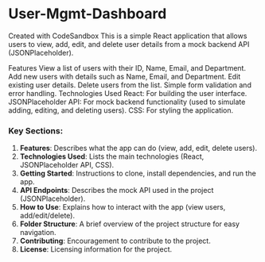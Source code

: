 # User-Mgmt-Dashboard
Created with CodeSandbox
This is a simple React application that allows users to view, add, edit, and delete user details from a mock backend API (JSONPlaceholder).

Features
View a list of users with their ID, Name, Email, and Department.
Add new users with details such as Name, Email, and Department.
Edit existing user details.
Delete users from the list.
Simple form validation and error handling.
Technologies Used
React: For building the user interface.
JSONPlaceholder API: For mock backend functionality (used to simulate adding, editing, and deleting users).
CSS: For styling the application.

### Key Sections:
1. **Features**: Describes what the app can do (view, add, edit, delete users).
2. **Technologies Used**: Lists the main technologies (React, JSONPlaceholder API, CSS).
3. **Getting Started**: Instructions to clone, install dependencies, and run the app.
4. **API Endpoints**: Describes the mock API used in the project (JSONPlaceholder).
5. **How to Use**: Explains how to interact with the app (view users, add/edit/delete).
6. **Folder Structure**: A brief overview of the project structure for easy navigation.
7. **Contributing**: Encouragement to contribute to the project.
8. **License**: Licensing information for the project.
